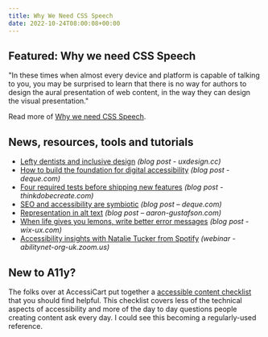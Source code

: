 ```yaml
---
title: Why We Need CSS Speech
date: 2022-10-24T08:00:08+00:00
---
```


## Featured: Why we need CSS Speech

"In these times when almost every device and platform is capable of talking to you, you may be surprised to learn that there is no way for authors to design the aural presentation of web content, in the way they can design the visual presentation."

Read more of [Why we need CSS Speech](https://tink.uk/why-we-need-css-speech/).

## News, resources, tools and tutorials

- [Lefty dentists and inclusive design](https://uxdesign.cc/lefty-dentists-and-inclusive-design-d6eb7c816980) *(blog post - uxdesign.cc)*
- [How to build the foundation for digital accessibility](https://www.deque.com/blog/how-to-build-the-foundation-for-digital-accessibility/) *(blog post - deque.com)*
- [Four required tests before shipping new features](https://thinkdobecreate.com/articles/4-required-tests-before-shipping-new-features/) *(blog post - thinkdobecreate.com)*
- [SEO and accessibility are symbiotic](https://www.deque.com/blog/seo-and-accessibility-are-symbiotic/) *(blog post – deque.com)*
- [Representation in alt text](https://www.aaron-gustafson.com/notebook/representation-in-alt-text/) *(blog post – aaron-gustafson.com)*
- [When life gives you lemons, write better error messages](https://wix-ux.com/when-life-gives-you-lemons-write-better-error-messages-46c5223e1a2f) *(blog post - wix-ux.com)*
- [Accessibility insights with Natalie Tucker from Spotify](https://abilitynet-org-uk.zoom.us/webinar/register/6216662574876/WN_v9Mu7WFWTzqePeJ5_43OHQ) *(webinar - abilitynet-org-uk.zoom.us)*

## New to A11y?

The folks over at AccessiCart put together a [accessible content checklist](https://accessicart.com/accessible-content-checklist/) that you should find helpful. This checklist covers less of the technical aspects of accessibility and more of the day to day questions people creating content ask every day. I could see this becoming a regularly-used reference.
